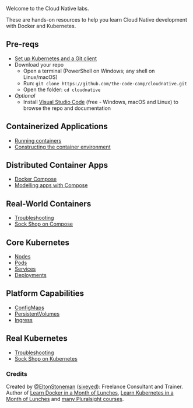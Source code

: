Welcome to the Cloud Native labs.

These are hands-on resources to help you learn Cloud Native development with Docker and Kubernetes.

## Pre-reqs

 - [Set up Kubernetes and a Git client](./setup/README.md) 
 - Download your repo
    - Open a terminal (PowerShell on Windows; any shell on Linux/macOS) 
    - Run: `git clone https://github.com/the-code-camp/cloudnative.git`
     - Open the folder: `cd cloudnative`
- _Optional_
    - Install [Visual Studio Code](https://code.visualstudio.com) (free - Windows, macOS and Linux) to browse the repo and documentation

## Containerized Applications

- [Running containers](labs/containers/README.md)
- [Constructing the container environment](labs/env/README.md)

## Distributed Container Apps

- [Docker Compose](labs/compose/README.md)
- [Modelling apps with Compose](labs/compose-model/README.md)

## Real-World Containers
  
- [Troubleshooting](troubleshooting/docker/README.md)
- [Sock Shop on Compose](sockshop/docker/README.md) 

## Core Kubernetes

- [Nodes](labs/nodes/README.md)
- [Pods](labs/pods/README.md)
- [Services](labs/services/README.md)
- [Deployments](labs/deployments/README.md)

## Platform Capabilities

- [ConfigMaps](labs/configmaps/README.md)
- [PersistentVolumes](labs/persistentvolumes/README.md)
- [Ingress](labs/ingress/README.md)

## Real Kubernetes

- [Troubleshooting](troubleshooting/k8s/README.md)
- [Sock Shop on Kubernetes](sockshop/k8s/README.md) 

### Credits

Created by [@EltonStoneman](https://twitter.com/EltonStoneman) ([sixeyed](https://github.com/sixeyed)): Freelance Consultant and Trainer. Author of [Learn Docker in a Month of Lunches](https://www.manning.com/books/learn-docker-in-a-month-of-lunches), [Learn Kubernetes in a Month of Lunches](https://www.manning.com/books/learn-kubernetes-in-a-month-of-lunches) and [many Pluralsight courses](https://pluralsight.pxf.io/c/1197078/424552/7490?u=https%3A%2F%2Fwww.pluralsight.com%2Fauthors%2Felton-stoneman).